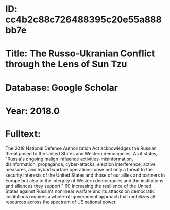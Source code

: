 # ID: cc4b2c88c726488395c20e55a888bb7e
# Title: The Russo-Ukranian Conflict through the Lens of Sun Tzu
# Database: Google Scholar
# Year: 2018.0
# Fulltext:
The 2018 National Defense Authorization Act acknowledges the Russian threat posed to the United States and Western democracies.
As it states, "Russia's ongoing malign influence activities-misinformation, disinformation, propaganda, cyber-attacks, election interference, active measures, and hybrid warfare operations-pose not only a threat to the security interests of the United States and those of our allies and partners in Europe but also to the integrity of Western democracies and the institutions and alliances they support."
60 Increasing the resilience of the United States against Russia's nonlinear warfare and its attacks on democratic institutions requires a whole-of-government approach that mobilizes all resources across the spectrum of US national power.